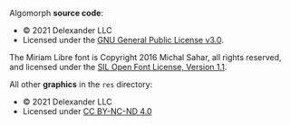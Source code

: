 ﻿Algomorph **source code**:
* © 2021 Delexander LLC
* Licensed under the [GNU General Public License v3.0](LICENSE-GPLv3).

The Miriam Libre font is Copyright 2016 Michal Sahar, all rights reserved, and licensed under the [SIL Open Font License, Version 1.1](LICENSE-OFL).

All other **graphics** in the `res` directory:
* © 2021 Delexander LLC
* Licensed under [CC BY-NC-ND 4.0](https://creativecommons.org/licenses/by-nc-nd/4.0/)